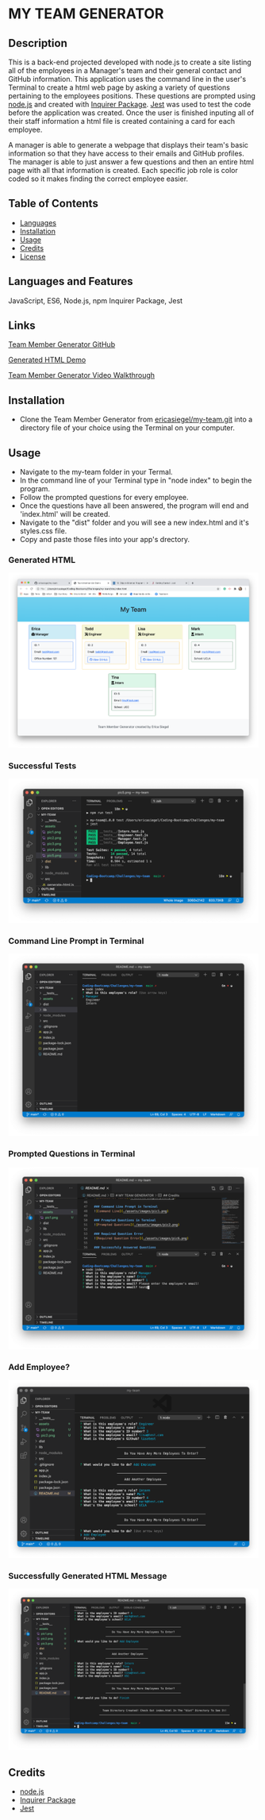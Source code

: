 # MY TEAM GENERATOR

## Description 

This is a back-end projected developed with node.js to create a site listing all of the employees in a Manager's team and their general contact and GitHub information. This application uses the command line in the user's Terminal to create a html web page by asking a variety of questions pertaining to the employees positions. These questions are prompted using [node.js](https://nodejs.org/en/) and created with [Inquirer Package](https://www.npmjs.com/package/inquirer). [Jest](https://jestjs.io/docs/en/getting-started) was used to test the code before the application was created. Once the user is finished inputing all of their staff information a html file is created containing a card for each employee. 

A manager is able to generate a webpage that displays their team's basic information so that they have access to their emails and GitHub profiles. The manager is able to just answer a few questions and then an entire html page with all that information is created. Each specific job role is color coded so it makes finding the correct employee easier. 

## Table of Contents

* [Languages](#languages)
* [Installation](#installation)
* [Usage](#usage)
* [Credits](#credits)
* [License](#license)

## Languages and Features

JavaScript, ES6, Node.js, npm Inquirer Package, Jest


## Links

[Team Member Generator GitHub](https://github.com/ericasiegel/my-team.git)

[Generated HTML Demo](./dist/index.html)

[Team Member Generator Video Walkthrough](https://drive.google.com/file/d/1rkU_pqfFhXwWKPX01cxl7Gt9T1Q9hZSQ/view)

## Installation

- Clone the Team Member Generator from [ericasiegel/my-team.git](https://github.com/ericasiegel/my-team.git) into a directory file of your choice using the Terminal on your computer.


## Usage 

- Navigate to the my-team folder in your Termal.
- In the command line of your Terminal type in "node index" to begin the program.
- Follow the prompted questions for every employee.
- Once the questions have all been answered, the program will end and 'index.html' will be created. 
- Navigate to the "dist" folder and you will see a new index.html and it's styles.css file.
- Copy and paste those files into your app's drectory.

### Generated HTML
![Generated index.html](./assets/images/pic5.png)

### Successful Tests
![successful tests](./assets/images/pic6.png)

### Command Line Prompt in Terminal
![Command Line](./assets/images/pic1.png)

### Prompted Questions in Terminal
![Prompted Questions](./assets/images/pic2.png)

### Add Employee?
![Add Employee](./assets/images/pic3.png)

### Successfully Generated HTML Message
![Success Message](./assets/images/pic4.png)






## Credits

- [node.js](https://nodejs.org/en/)
- [Inquirer Package](https://www.npmjs.com/package/inquirer)
- [Jest](https://jestjs.io/docs/en/getting-started)


